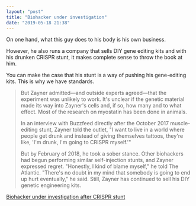 ```yaml
---
layout: "post"
title: "Biohacker under investigation"
date: "2019-05-18 21:38"
---
```

On one hand, what this guy does to his body is his own business.

However, he also runs a company that sells DIY gene editing kits and with his drunken CRISPR stunt, it makes complete sense to throw the book at him.

You can make the case that his stunt is a way of pushing his gene-editing kits. This is why we have standards.

>But Zayner admitted—and outside experts agreed—that the experiment was unlikely to work. It's unclear if the genetic material made its way into Zayner's cells and, if so, how many and to what effect. Most of the research on myostatin has been done in animals.
>
>In an interview with Buzzfeed directly after the October 2017 muscle-editing stunt, Zayner told the outlet, "I want to live in a world where people get drunk and instead of giving themselves tattoos, they're like, 'I'm drunk, I'm going to CRISPR myself.'"
>
>But by February of 2018, he took a sober stance. Other biohackers had begun performing similar self-injection stunts, and Zayner expressed regret. "Honestly, I kind of blame myself," he told The Atlantic. "There's no doubt in my mind that somebody is going to end up hurt eventually," he said. Still, Zayner has continued to sell his DIY genetic engineering kits.

[Biohacker under investigation after CRISPR stunt](https://arstechnica.com/science/2019/05/biohacker-who-tried-to-alter-his-dna-probed-for-illegally-practicing-medicine/)
